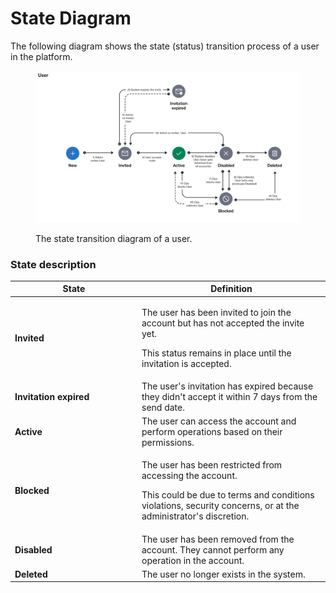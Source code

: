 # State Diagram

The following diagram shows the state (status) transition process of a user in the platform.

<figure><img src="../../../../.gitbook/assets/state_diagram_user.png" alt=""><figcaption><p>The state transition diagram of a user.</p></figcaption></figure>

### State description

<table><thead><tr><th width="189">State</th><th>Definition</th></tr></thead><tbody><tr><td><strong>Invited</strong></td><td><p>The user has been invited to join the account but has not accepted the invite yet.</p><p></p><p>This status remains in place until the invitation is accepted.</p></td></tr><tr><td><strong>Invitation expired</strong></td><td>The user's invitation has expired because they didn't accept it within 7 days from the send date.</td></tr><tr><td><strong>Active</strong></td><td>The user can access the account and perform operations based on their permissions.</td></tr><tr><td><strong>Blocked</strong></td><td><p>The user has been restricted from accessing the account. </p><p></p><p>This could be due to terms and conditions violations, security concerns, or at the administrator's discretion.</p></td></tr><tr><td><strong>Disabled</strong></td><td>The user has been removed from the account. They cannot perform any operation in the account.</td></tr><tr><td><strong>Deleted</strong></td><td>The user no longer exists in the system.</td></tr></tbody></table>
